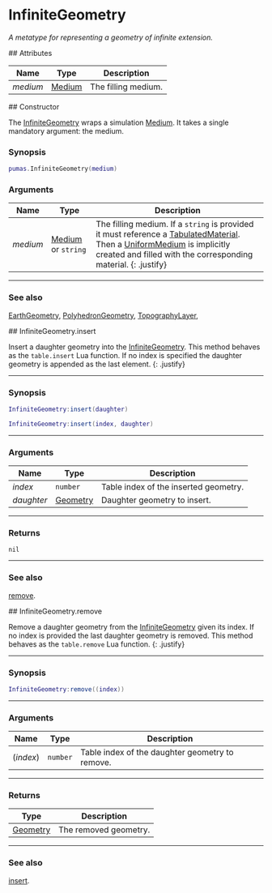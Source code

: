 # InfiniteGeometry
_A metatype for representing a geometry of infinite extension._


<div markdown="1" class="shaded-box fancy">
## Attributes

|Name|Type|Description|
|----|----|-----------|
|*medium*|[Medium](../Medium.md)| The filling medium. |
</div>

<div markdown="1" class="shaded-box fancy">
## Constructor

The [InfiniteGeometry](InfiniteGeometry.md) wraps a simulation
[Medium](../Medium.md). It takes a single mandatory argument: the
medium.

### Synopsis

```lua
pumas.InfiniteGeometry(medium)
```

### Arguments

|Name|Type|Description|
|----|----|-----------|
|*medium*|[Medium](../Medium.md) or `string`| The filling medium. If a `string` is provided it must reference a [TabulatedMaterial](../physics/TabulatedMaterial.md). Then a [UniformMedium](../medium/UniformMedium.md) is implicitly created and filled with the corresponding material. {: .justify}|

---

### See also

[EarthGeometry](EarthGeometry.md),
[PolyhedronGeometry](PolyhedronGeometry.md),
[TopographyLayer](TopographyLayer.md),

</div>


<div markdown="1" class="shaded-box fancy">
## InfiniteGeometry.insert

Insert a daughter geometry into the [InfiniteGeometry](InfiniteGeometry.md).
This method behaves as the `table.insert` Lua function. If no index is specified
the daughter geometry is appended as the last element.
{: .justify}

---

### Synopsis

```lua
InfiniteGeometry:insert(daughter)

InfiniteGeometry:insert(index, daughter)
```

---

### Arguments

|Name|Type|Description|
|----|----|-----------|
|*index*|`number`|Table index of the inserted geometry.|
|*daughter*|[Geometry](../Geometry.md)|Daughter geometry to insert.|

---

### Returns

`nil`

---

### See also

[remove](#infinitegeometryremove).
</div>


<div markdown="1" class="shaded-box fancy">
## InfiniteGeometry.remove

Remove a daughter geometry from the [InfiniteGeometry](InfiniteGeometry.md)
given its index. If no index is provided the last daughter geometry is removed.
This method behaves as the `table.remove` Lua function.
{: .justify}

---

### Synopsis

```lua
InfiniteGeometry:remove((index))
```

---

### Arguments

|Name|Type|Description|
|----|----|-----------|
|(*index*)|`number`|Table index of the daughter geometry to remove.|

---

### Returns

|Type|Description|
|----|-----------|
|[Geometry](../Geometry.md)| The removed geometry.|

---

### See also

[insert](#infinitegeometryinsert).

</div>
